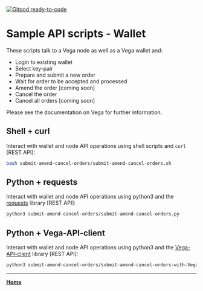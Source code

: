 [![Gitpod ready-to-code](https://img.shields.io/badge/Gitpod-ready--to--code-blue?logo=gitpod)](https://gitpod.io/#https://github.com/vegaprotocol/sample-api-scripts)

# Sample API scripts - Wallet

These scripts talk to a Vega node as well as a Vega wallet and:

- Login to existing wallet
- Select key-pair
- Prepare and submit a new order
- Wait for order to be accepted and processed
- Amend the order [coming soon]
- Cancel the order
- Cancel all orders [coming soon] 

Please see the documentation on Vega for further information.

## Shell + curl

Interact with wallet and node API operations using shell scripts and `curl` [REST API]:

```bash
bash submit-amend-cancel-orders/submit-amend-cancel-orders.sh
```

## Python + requests

Interact with wallet and node API operations using python3 and the [requests](https://pypi.org/project/requests/) library [REST API]:

```bash
python3 submit-amend-cancel-orders/submit-amend-cancel-orders.py
```

## Python + Vega-API-client

Interact with wallet and node API operations using python3 and the [Vega-API-client](https://pypi.org/project/Vega-API-client/) library [REST API]:

```bash
python3 submit-amend-cancel-orders/submit-amend-cancel-orders-with-Vega-API-client.py
```
 
---

**[Home](../README.md)**
 